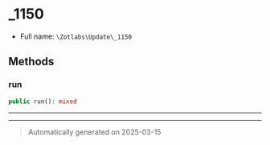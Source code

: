 
# _1150





* Full name: `\Zotlabs\Update\_1150`




## Methods


### run



```php
public run(): mixed
```












***


***
> Automatically generated on 2025-03-15
